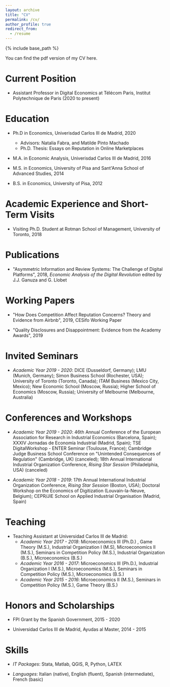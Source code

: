 ```yaml
---
layout: archive
title: "CV"
permalink: /cv/
author_profile: true
redirect_from:
  - /resume
---
```


{% include base_path %}

You can find the pdf version of my CV here.


Current Position
======

* Assistant Professor in Digital Economics at Télécom Paris, Institut Polytechnique de Paris (2020 to present)
 
 
Education
======

* Ph.D in Economics, Univerisdad Carlos III de Madrid, 2020
  * Advisors: Natalia Fabra, and Matilde Pinto Machado
  * Ph.D. Thesis: Essays on Reputation in Online Marketplaces
  
* M.A. in Economic Analysis, Univerisdad Carlos III de Madrid, 2016

* M.S. in Economics, University of Pisa and Sant'Anna School of Advanced Studies, 2014

* B.S. in Economics, University of Pisa, 2012

  
Academic Experience and Short-Term Visits
======

* Visiting Ph.D. Student at Rotman School of Management, University of Toronto, 2018


Publications
======

* "Asymmetric Information and Review Systems: The Challenge of Digital Platforms", 2018, <i>Economic Analysis of the Digital Revolution</i> edited by J.J. Ganuza and G. Llobet


Working Papers
======

* "How Does Competition Affect Reputation Concerns? Theory and Evidence from Airbnb", 2019, CESifo Working Paper

* "Quality Disclosures and Disappointment: Evidence from the Academy Awards", 2019


Invited Seminars
======

* <i>Academic Year 2019 - 2020</i>: DICE (Dusseldorf, Germany); LMU (Munich, Germany); Simon Business School (Rochester, USA); University of Toronto (Toronto, Canada); ITAM Business (Mexico City, Mexico); New Economic School (Moscow, Russia); Higher School of Economics (Moscow, Russia); University of Melbourne (Melbourne, Australia)
 
 
Conferences and Workshops
======

* <i>Academic Year 2019 - 2020</i>: 46th Annual Conference of the European Association for Research in Industrial Economics (Barcelona, Spain); XXXIV Jornadas de Economía
Industrial (Madrid, Spain); TSE DigitalWorkshop - ENTER Seminar (Toulouse, France); Cambridge Judge Business School Conference on "Unintended Consequences of Regulation"
(Cambridge, UK) (canceled); 18th Annual International Industrial Organization Conference, <i>Rising Star Session</i> (Philadelphia, USA) (canceled)

* <i>Academic Year 2018 - 2019</i>: 17th Annual International Industrial Organization Conference, <i>Rising Star Session</i> (Boston, USA); Doctoral Workshop on the Economics of Digitization (Louvain-la-Neuve, Belgium); CEPR/JIE School on Applied Industrial Organisation (Madrid, Spain)

  
Teaching
======

* Teaching Assistant at Universidad Carlos III de Madrid:
  * <i>Academic Year 2017 - 2018</i>: Microeconomics III (Ph.D.) , Game Theory (M.S.), Industrial Organization I (M.S), Microeconomics II (M.S.), Seminars in Competition Policy (M.S.), Industrial Organization (B.S.), Microeconomics (B.S.) 
  * <i>Academic Year 2016 - 2017</i>: Microeconomics III (Ph.D.), Industrial Organization I (M.S.), Microeconomics (M.S.), Seminars in Competition Policy (M.S.), Microeconomics (B.S.)
  * <i>Academic Year 2015 - 2016</i>: Microeconomics II (M.S.), Seminars in Competition Policy (M.S.), Game Theory (B.S.)

  
Honors and Scholarships
======

* FPI Grant by the Spanish Government, 2015 - 2020

* Universidad Carlos III de Madrid, Ayudas al Master, 2014 - 2015


Skills
======

 * <i>IT Packages</i>: Stata, Matlab, QGIS, R, Python, LATEX
 
* <i>Languages</i>: Italian (native), English (fluent), Spanish (intermediate), French (basic)


